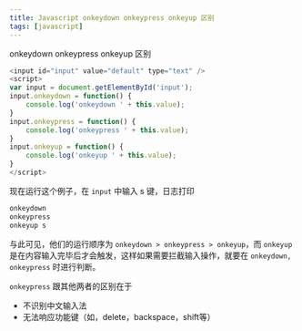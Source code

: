 ```yaml
---
title: Javascript onkeydown onkeypress onkeyup 区别
tags: [javascript]
---
```


onkeydown onkeypress onkeyup 区别
<!-- more --><!-- toc -->
```javascript
<input id="input" value="default" type="text" />
<script>
var input = document.getElementById('input');
input.onkeydown = function() {
    console.log('onkeydown ' + this.value);
}
input.onkeypress = function() {
    console.log('onkeypress ' + this.value);
}
input.onkeyup = function() {
    console.log('onkeyup ' + this.value);
}
</script>
```
现在运行这个例子，在 `input` 中输入 s 键，日志打印
```javascript
onkeydown
onkeypress
onkeyup s
```
与此可见，他们的运行顺序为 `onkeydown > onkeypress > onkeyup`，而 `onkeyup` 是在内容输入完毕后才会触发，这样如果需要拦截输入操作，就要在 `onkeydown, onkeypress` 时进行判断。

`onkeypress` 跟其他两者的区别在于
- 不识别中文输入法
- 无法响应功能键（如，delete，backspace，shift等）
